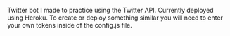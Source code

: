Twitter bot I made to practice using the Twitter API. Currently deployed using Heroku. 
To create or deploy something similar you will need to enter your own tokens inside of the config.js file.
